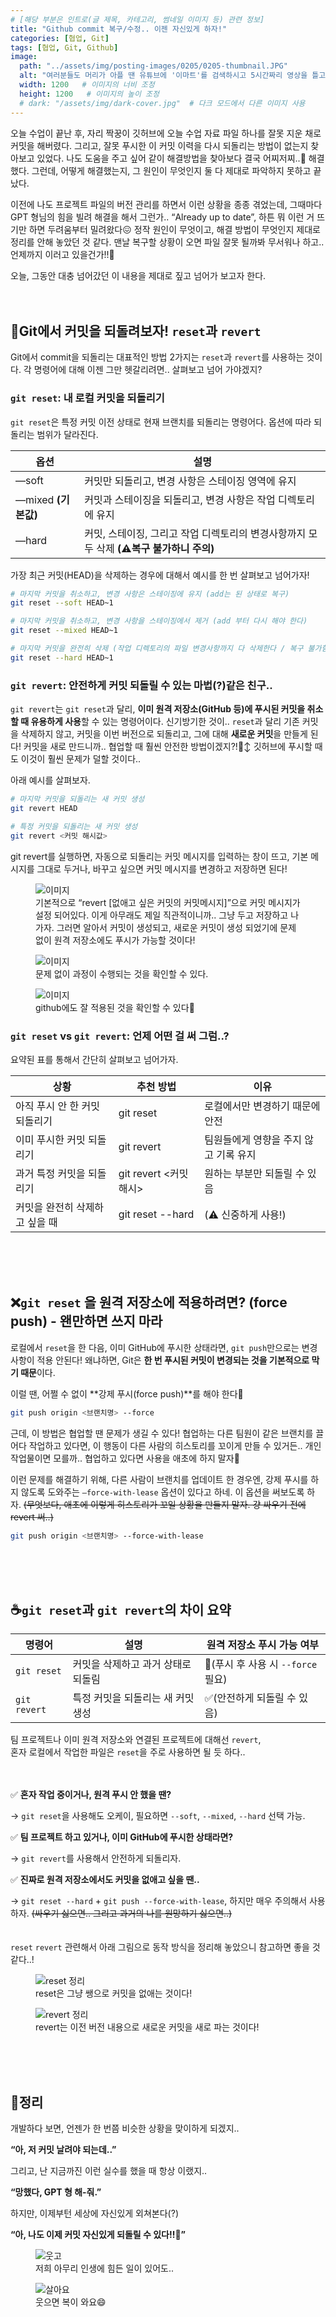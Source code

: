 ```yaml
---
# [해당 부분은 인트로(글 제목, 카테고리, 썸네일 이미지 등) 관련 정보]
title: "Github commit 복구/수정.. 이젠 자신있게 하자!"
categories: [협업, Git]
tags: [협업, Git, Github]
image:
  path: "../assets/img/posting-images/0205/0205-thumbnail.JPG"
  alt: "여러분들도 머리가 아플 땐 유튜브에 '이마트'를 검색하시고 5시간짜리 영상을 틀고 노동요로 즐겨보세요."
  width: 1200   # 이미지의 너비 조정
  height: 1200   # 이미지의 높이 조정
  # dark: "/assets/img/dark-cover.jpg"  # 다크 모드에서 다른 이미지 사용
---
```


오늘 수업이 끝난 후, 자리 짝꿍이 깃허브에 오늘 수업 자료 파일 하나를 잘못 지운 채로 커밋을 해버렸다. 그리고, 잘못 푸시한 이 커밋 이력을 다시 되돌리는 방법이 없는지 찾아보고 있었다. 나도 도움을 주고 싶어 같이 해결방법을 찾아보다 결국 어찌저찌..🧐 해결했다. 그런데, 어떻게 해결했는지, 그 원인이 무엇인지 둘 다 제대로 파악하지 못하고 끝났다.

이전에 나도 프로젝트 파일의 버전 관리를 하면서 이런 상황을 종종 겪었는데, 그때마다 GPT 형님의 힘을 빌려 해결을 해서 그런가.. “Already up to date”, 하튼 뭐 이런 거 뜨기만 하면 두려움부터 밀려왔다😖 정작 원인이 무엇이고, 해결 방법이 무엇인지 제대로 정리를 안해 놓았던 것 같다. 맨날 복구할 상황이 오면 파일 잘못 될까봐 무서워나 하고.. 언제까지 이러고 있을건가!!🥲

오늘, 그동안 대충 넘어갔던 이 내용을 제대로 짚고 넘어가 보고자 한다.
<br><br><br>

## **🧹Git에서 커밋을 되돌려보자! `reset`과 `revert`**

Git에서 commit을 되돌리는 대표적인 방법 2가지는 `reset`과 `revert`를 사용하는 것이다. 각 명령어에 대해 이젠 그만 헷갈리려면.. 살펴보고 넘어 가야겠지?

### `git reset`: 내 로컬 커밋을 되돌리기

`git reset`은 특정 커밋 이전 상태로 현재 브랜치를 되돌리는 명령어다. 옵션에 따라 되돌리는 범위가 달라진다.

| 옵션 | 설명 |
| --- | --- |
| —soft | 커밋만 되돌리고, 변경 사항은 스테이징 영역에 유지 |
| —mixed **(기본값)** | 커밋과 스테이징을 되돌리고, 변경 사항은 작업 디렉토리에 유지 |
| —hard | 커밋, 스테이징, 그리고 작업 디렉토리의 변경사항까지 모두 삭제 **(⚠️복구 불가하니 주의)** |

가장 최근 커밋(HEAD)을 삭제하는 경우에 대해서 예시를 한 번 살펴보고 넘어가자!

```bash
# 마지막 커밋을 취소하고, 변경 사항은 스테이징에 유지 (add는 된 상태로 복구)
git reset --soft HEAD~1

# 마지막 커밋을 취소하고, 변경 사항을 스테이징에서 제거 (add 부터 다시 해야 한다)
git reset --mixed HEAD~1

# 마지막 커밋을 완전히 삭제 (작업 디렉토리의 파일 변경사항까지 다 삭제한다 / 복구 불가함!)
git reset --hard HEAD~1
```

### `git revert`: 안전하게 커밋 되돌릴 수 있는 마법(?)같은 친구..

`git revert`는 `git reset`과 달리, **이미 원격 저장소(GitHub 등)에 푸시된 커밋을 취소할 때 유용하게 사용**할 수 있는 명령어이다. 신기방기한 것이.. `reset`과 달리 기존 커밋을 삭제하지 않고, 커밋을 이번 버전으로 되돌리고, 그에 대해 **새로운 커밋**을 만들게 된다!  커밋을 새로 만드니까.. 협업할 때 훨씬 안전한 방법이겠지?!🙂‍↕️ 깃허브에 푸시할 때도 이것이 훨씬 문제가 덜할 것이다..

아래 예시를 살펴보자.

```bash
# 마지막 커밋을 되돌리는 새 커밋 생성
git revert HEAD

# 특정 커밋을 되돌리는 새 커밋 생성
git revert <커밋 해시값>
```

git revert를 실행하면, 자동으로 되돌리는 커밋 메시지를 입력하는 창이 뜨고, 기본 메시지를 그대로 두거나, 바꾸고 싶으면 커밋 메시지를 변경하고 저장하면 된다!
<figure>
  <img src="../assets/img/posting-images/0205/0205-img1.png" alt="이미지">
  <figcaption>기본적으로 “revert [없애고 싶은 커밋의 커밋메시지]”으로 커밋 메시지가 설정 되어있다. 이게 아무래도 제일 직관적이니까.. 그냥 두고 저장하고 나가자. 그러면 알아서 커밋이 생성되고, 새로운 커밋이 생성 되었기에 문제 없이 원격 저장소에도 푸시가 가능할 것이다!</figcaption>
</figure>
<figure>
  <img src="../assets/img/posting-images/0205/0205-img2.png" alt="이미지">
  <figcaption>문제 없이 과정이 수행되는 것을 확인할 수 있다.</figcaption>
</figure>
<figure>
  <img src="../assets/img/posting-images/0205/0205-img3.png" alt="이미지">
  <figcaption>github에도 잘 적용된 것을 확인할 수 있다🥹</figcaption>
</figure>

### `git reset` vs `git revert`: 언제 어떤 걸 써 그럼..?

요약된 표를 통해서 간단히 살펴보고 넘어가자.

| 상황 | 추천 방법 | 이유 |
| --- | --- | --- |
| 아직 푸시 안 한 커밋 되돌리기 | git reset | 로컬에서만 변경하기 때문에 안전 |
| 이미 푸시한 커밋 되돌리기 | git revert | 팀원들에게 영향을 주지 않고 기록 유지 | 
| 과거 특정 커밋을 되돌리기 | git revert <커밋 해시> | 원하는 부분만 되돌릴 수 있음 |
| 커밋을 완전히 삭제하고 싶을 때 | git reset --hard | (⚠️ 신중하게 사용!) |

<br><br><br>

## **❌`git reset` 을 원격 저장소에 적용하려면? (force push) - 왠만하면 쓰지 마라**

로컬에서 `reset`을 한 다음, 이미 GitHub에 푸시한 상태라면, `git push`만으로는 변경 사항이 적용 안된다! 왜냐하면, Git은 **한 번 푸시된 커밋이 변경되는 것을 기본적으로 막기 때문**이다.

이럴 땐, 어쩔 수 없이 **강제 푸시(force push)**를 해야 한다🚨

```bash
git push origin <브랜치명> --force
```

근데, 이 방법은 협업할 땐 문제가 생길 수 있다! 협업하는 다른 팀원이 같은 브랜치를 끌어다 작업하고 있다면, 이 행동이 다른 사람의 히스토리를 꼬이게 만들 수 있거든.. 개인 작업물이면 모를까.. 협업하고 있다면 사용을 애초에 하지 말자🤯

이런 문제를 해결하기 위해, 다른 사람이 브랜치를 업데이트 한 경우엔, 강제 푸시를 하지 않도록 도와주는 `—force-with-lease` 옵션이 있다고 하네. 이 옵션을 써보도록 하자. ~~(무엇보다, 애초에 이렇게 히스토리가 꼬일 상황을 만들지 말자. 걍 싸우기 전에 revert 써..)~~

```bash
git push origin <브랜치명> --force-with-lease
```
<br><br><br>

## **☕️`git reset`과 `git revert`의 차이 요약**

| 명령어 | 설명 | 원격 저장소 푸시 가능 여부 |
| --- | --- | --- |
| `git reset` | 커밋을 삭제하고 과거 상태로 되돌림 | 🚫(푸시 후 사용 시 `--force` 필요) |
| `git revert` | 특정 커밋을 되돌리는 새 커밋 생성 | ✅(안전하게 되돌릴 수 있음) | 


팀 프로젝트나 이미 원격 저장소와 연결된 프로젝트에 대해선 `revert`, <br>
혼자 로컬에서 작업한 파일은 `reset`을 주로 사용하면 될 듯 하다..
<br><br><br>

✅ **혼자 작업 중이거나, 원격 푸시 안 했을 땐?**

→ `git reset`을 사용해도 오케이, 필요하면 `--soft`, `--mixed`, `--hard` 선택 가능.

✅ **팀 프로젝트 하고 있거나, 이미 GitHub에 푸시한 상태라면?**

→ `git revert`를 사용해서 안전하게 되돌리자.

✅ **진짜로 원격 저장소에서도 커밋을 없애고 싶을 땐..**

→ `git reset --hard` + `git push --force-with-lease`, 하지만 매우 주의해서 사용하자. ~~(싸우기 싫으면.. 그리고 과거의 나를 원망하기 싫으면..)~~
<br><br><br>
`reset` `revert` 관련해서 아래 그림으로 동작 방식을 정리해 놓았으니 참고하면 좋을 것 같다..!
<div class="image-container">
  <figure>
    <img src="../assets/img/posting-images/0205/0205-img4.jpeg" alt="reset 정리">
    <figcaption>reset은 그냥 쌩으로 커밋을 없애는 것이다!</figcaption>
  </figure>
  <figure>
    <img src="../assets/img/posting-images/0205/0205-img5.jpeg" alt="revert 정리">
    <figcaption>revert는 이전 버전 내용으로 새로운 커밋을 새로 파는 것이다!</figcaption>
  </figure>
</div>


<br><br><br>

## **🤪정리**

개발하다 보면, 언젠가 한 번쯤 비슷한 상황을 맞이하게 되겠지..

**“아, 저 커밋 날려야 되는데..”**

그리고, 난 지금까진 이런 실수를 했을 때 항상 이랬지..

**“망했다, GPT 형 해-줘.”**

하지만, 이제부턴 세상에 자신있게 외쳐본다(?)

**“아, 나도 이제 커밋 자신있게 되돌릴 수 있다!!🫡”**
<div class="image-container">
  <figure>
    <img src="../assets/img/posting-images/0205/0205-img6.JPG" alt="웃고">
    <figcaption>저희 아무리 인생에 힘든 일이 있어도..</figcaption>
  </figure>
  <figure>
    <img src="../assets/img/posting-images/0205/0205-img7.JPG" alt="살아요">
    <figcaption>웃으면 복이 와요😄</figcaption>
  </figure>
</div>